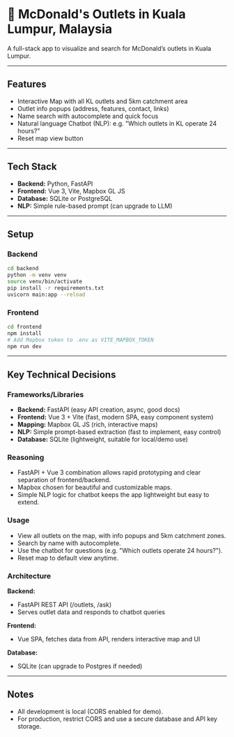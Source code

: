 # 🍔 McDonald's Outlets in Kuala Lumpur, Malaysia

A full-stack app to visualize and search for McDonald’s outlets in Kuala Lumpur.

---

## Features

- Interactive Map with all KL outlets and 5km catchment area
- Outlet info popups (address, features, contact, links)
- Name search with autocomplete and quick focus
- Natural language Chatbot (NLP): e.g. "Which outlets in KL operate 24 hours?"
- Reset map view button

---

## Tech Stack

- **Backend:** Python, FastAPI
- **Frontend:** Vue 3, Vite, Mapbox GL JS
- **Database:** SQLite or PostgreSQL
- **NLP:** Simple rule-based prompt (can upgrade to LLM)

---

## Setup

### Backend

```bash
cd backend
python -m venv venv
source venv/bin/activate
pip install -r requirements.txt
uvicorn main:app --reload
```

### Frontend

```bash
cd frontend
npm install
# Add Mapbox token to .env as VITE_MAPBOX_TOKEN
npm run dev
```

---

## Key Technical Decisions


### Frameworks/Libraries

- **Backend:** FastAPI (easy API creation, async, good docs)
- **Frontend:** Vue 3 + Vite (fast, modern SPA, easy component system)
- **Mapping:** Mapbox GL JS (rich, interactive maps)
- **NLP:** Simple prompt-based extraction (fast to implement, easy control)
- **Database:** SQLite (lightweight, suitable for local/demo use)
    

### Reasoning

- FastAPI + Vue 3 combination allows rapid prototyping and clear separation of frontend/backend.
- Mapbox chosen for beautiful and customizable maps.
- Simple NLP logic for chatbot keeps the app lightweight but easy to extend.
    

### Usage
- View all outlets on the map, with info popups and 5km catchment zones.
- Search by name with autocomplete.
- Use the chatbot for questions (e.g. "Which outlets operate 24 hours?").
- Reset map to default view anytime.
    

### Architecture

**Backend:**
- FastAPI REST API (/outlets, /ask)
- Serves outlet data and responds to chatbot queries
    

**Frontend:**
- Vue SPA, fetches data from API, renders interactive map and UI
    
**Database:**
- SQLite (can upgrade to Postgres if needed)
    
---

## Notes
- All development is local (CORS enabled for demo).
- For production, restrict CORS and use a secure database and API key storage.